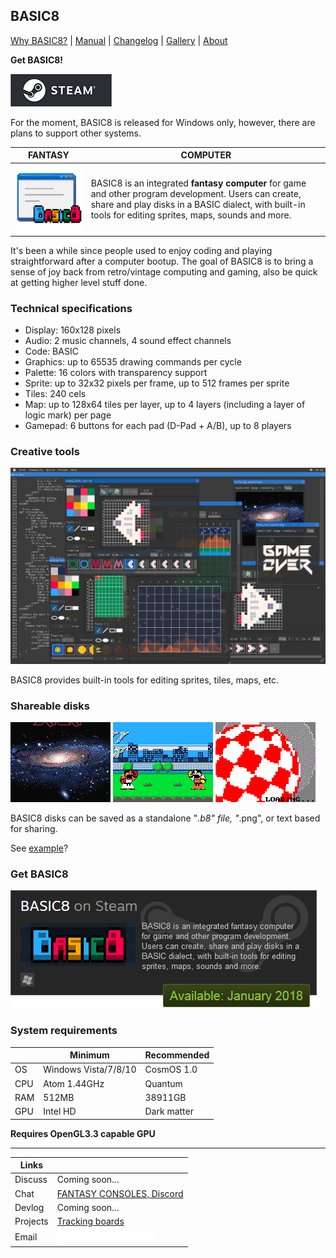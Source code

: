 <head>
<link rel="shortcut icon" type="image/x-icon" href="favicon.ico">
</head>

## BASIC8

[Why BASIC8?](https://paladin-t.github.io/b8/pages/why) | [Manual](https://paladin-t.github.io/b8/docs/manual) | [Changelog](https://paladin-t.github.io/b8/docs/changelog) |
[Gallery](https://paladin-t.github.io/b8/pages/gallery) |
[About](https://paladin-t.github.io/b8/pages/about)

**Get BASIC8!**

[![BASIC8 on Steam](pages/imgs/steam.png)](#get-basic8)

For the moment, BASIC8 is released for Windows only, however, there are plans to support other systems.

| FANTASY | COMPUTER |
|----|----|
| <img src="pages/imgs/app.png" width="256"> | BASIC8 is an integrated **fantasy computer** for game and other program development. Users can create, share and play disks in a BASIC dialect, with built-in tools for editing sprites, maps, sounds and more. |

It's been a while since people used to enjoy coding and playing straightforward after a computer bootup. The goal of BASIC8 is to bring a sense of joy back from retro/vintage computing and gaming, also be quick at getting higher level stuff done.

### Technical specifications

* Display: 160x128 pixels
* Audio: 2 music channels, 4 sound effect channels
* Code: BASIC
* Graphics: up to 65535 drawing commands per cycle
* Palette: 16 colors with transparency support
* Sprite: up to 32x32 pixels per frame, up to 512 frames per sprite
* Tiles: 240 cels
* Map: up to 128x64 tiles per layer, up to 4 layers (including a layer of logic mark) per page
* Gamepad: 6 buttons for each pad (D-Pad + A/B), up to 8 players

### Creative tools

![](pages/imgs/tools.png)

BASIC8 provides built-in tools for editing sprites, tiles, maps, etc.

### Shareable disks

![](pages/imgs/cosmos_saga.gif) ![](pages/imgs/infinity_fighter.gif) ![](pages/imgs/boing_ball.gif)

BASIC8 disks can be saved as a standalone "*.b8" file, "*.png", or text based for sharing.

See [example](https://paladin-t.github.io/b8/examples/Cosmos%20Saga/)?

### Get BASIC8

[![BASIC8 on Steam](pages/imgs/on_steam.png)](http://store.steampowered.com/app/767240/BASIC8/)

### System requirements

| | Minimum | Recommended |
|----|----|----|
| OS | Windows Vista/7/8/10 | CosmOS 1.0 |
| CPU | Atom 1.44GHz | Quantum |
| RAM | 512MB | 38911GB |
| GPU | Intel HD | Dark matter |

**Requires OpenGL3.3 capable GPU**

<hr>

| Links | |
|----|----|
| Discuss | Coming soon... |
| Chat | [FANTASY CONSOLES, Discord](https://discord.gg/phR38jm) |
| Devlog | Coming soon... |
| Projects | [Tracking boards](https://github.com/paladin-t/b8/projects) |
| Email | ![](pages/imgs/mailto.png) |
